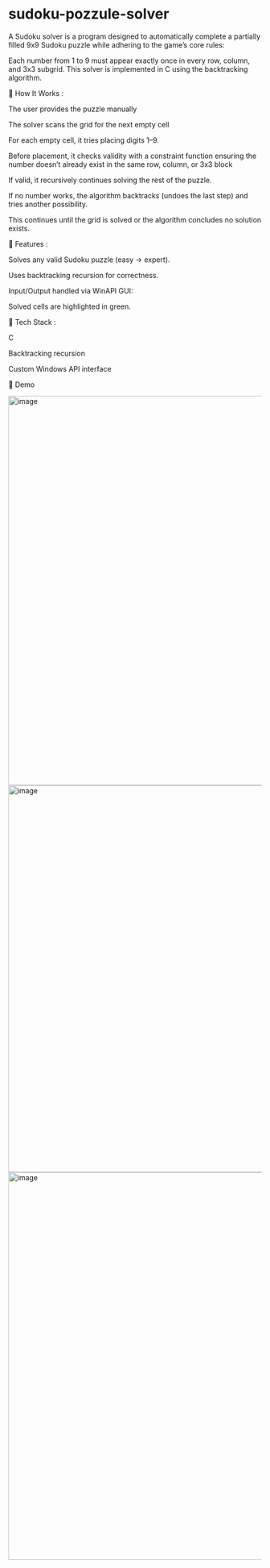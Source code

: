 # sudoku-pozzule-solver
A Sudoku solver is a program designed to automatically complete a partially filled 9x9 Sudoku puzzle while adhering to the game’s core rules:

Each number from 1 to 9 must appear exactly once in every row, column, and 3x3 subgrid.
This solver is implemented in C using the backtracking algorithm.

🔹 How It Works : 

The user provides the puzzle manually 

The solver scans the grid for the next empty cell

For each empty cell, it tries placing digits 1–9.

Before placement, it checks validity with a constraint function ensuring the number doesn’t already exist in the same row, column, or 3x3 block

If valid, it recursively continues solving the rest of the puzzle.

If no number works, the algorithm backtracks (undoes the last step) and tries another possibility.

This continues until the grid is solved or the algorithm concludes no solution exists.

🔹 Features :

Solves any valid Sudoku puzzle (easy → expert).

Uses backtracking recursion for correctness.

Input/Output handled via WinAPI GUI:

Solved cells are highlighted in green.


🔹 Tech Stack :

C

Backtracking recursion

Custom Windows API interface

🔹 Demo

<img width="538" height="773" alt="image" src="https://github.com/user-attachments/assets/91ba5204-7c49-4555-a2ed-e4be3c781779" />
<img width="535" height="768" alt="image" src="https://github.com/user-attachments/assets/4363542c-6f51-4a4d-ba67-ff991081a4db" />
<img width="538" height="769" alt="image" src="https://github.com/user-attachments/assets/2265d4da-236f-4a45-b488-31b3c1e38c78" />


